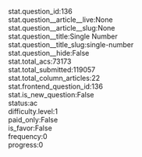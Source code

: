 stat.question_id:136  
stat.question__article__live:None  
stat.question__article__slug:None  
stat.question__title:Single Number  
stat.question__title_slug:single-number  
stat.question__hide:False  
stat.total_acs:73173  
stat.total_submitted:119057  
stat.total_column_articles:22  
stat.frontend_question_id:136  
stat.is_new_question:False  
status:ac  
difficulty.level:1  
paid_only:False  
is_favor:False  
frequency:0  
progress:0  
